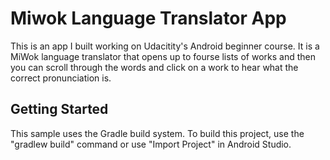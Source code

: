 Miwok Language Translator App
===================================

This is an app I built working on Udacitity's Android beginner course. It is a MiWok language translator that opens up to fourse lists of works and then you can scroll through the words and click on a work to hear what the correct pronunciation is.

Getting Started
---------------

This sample uses the Gradle build system. To build this project, use the
"gradlew build" command or use "Import Project" in Android Studio.



